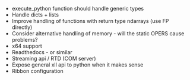 - execute_python function should handle generic types
- Handle dicts + lists
- Improve handling of functions with return type ndarrays (use FP directly)
- Consider alternative handling of memory - will the static OPERS cause problems?
- x64 support
- Readthedocs - or similar
- Streaming api / RTD (COM server)
- Expose general xll api to python when it makes sense
- Ribbon configuration
